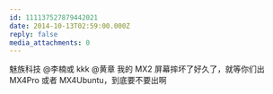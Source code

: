 ```yaml
---
id: 111137527879442021
date: 2014-10-13T02:59:00.000Z
reply: false
media_attachments: 0
---
```


魅族科技 @李楠或 kkk @黄章 我的 MX2 屏幕摔坏了好久了，就等你们出 MX4Pro 或者 MX4Ubuntu，到底要不要出啊 ​​​​

